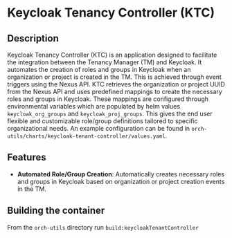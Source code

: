 # Keycloak Tenancy Controller (KTC)

## Description

Keycloak Tenancy Controller (KTC) is an application designed to facilitate the integration between the Tenancy Manager (TM) and Keycloak. It automates the creation of roles and groups in Keycloak when an organization or project is created in the TM. This is achieved through event triggers using the Nexus API.
KTC retrieves the organization or project UUID from the Nexus API and uses predefined mappings to create the necessary roles and groups in Keycloak.
These mappings are configured through environmental variables which are populated by helm values `keycloak_org_groups` and `keycloak_proj_groups`.
This gives the end user flexible and customizable role/group definitions tailored to specific organizational needs. An example configuration can be found in `orch-utils/charts/keycloak-tenant-controller/values.yaml`.

## Features

- **Automated Role/Group Creation**: Automatically creates necessary roles and groups in Keycloak based on organization or project creation events in the TM.

## Building the container

From the `orch-utils` directory run `build:keycloakTenantController`
